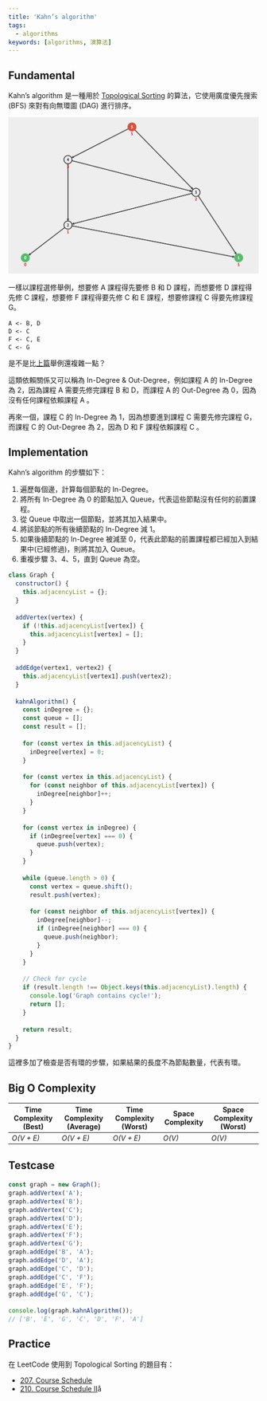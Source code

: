 ```yaml
---
title: 'Kahn’s algorithm'
tags:
  - algorithms
keywords: [algorithms, 演算法]
---
```


## Fundamental

Kahn’s algorithm 是一種用於 [Topological Sorting](./28-topological-sorting.md) 的算法，它使用廣度優先搜索 (BFS) 來對有向無環圖 (DAG) 進行排序。

![DAG](./DAG.jpg)

一樣以課程選修舉例，想要修 A 課程得先要修 B 和 D 課程，而想要修 D 課程得先修 C 課程，想要修 F 課程得要先修 C 和 E 課程，想要修課程 C 得要先修課程 G。

```
A <- B, D
D <- C
F <- C, E
C <- G
```

是不是比[上篇](./28-topological-sorting.md)舉例還複雜一點？

這類依賴關係又可以稱為 In-Degree & Out-Degree，例如課程 A 的 In-Degree 為 2，因為課程 A 需要先修完課程 B 和 D，而課程 A 的 Out-Degree 為 0，因為沒有任何課程依賴課程 A 。

再來一個，課程 C 的 In-Degree 為 1，因為想要進到課程 C 需要先修完課程 G，而課程 C 的 Out-Degree 為 2，因為 D 和 F 課程依賴課程 C 。

## Implementation

Kahn’s algorithm 的步驟如下：

1. 遍歷每個邊，計算每個節點的 In-Degree。
2. 將所有 In-Degree 為 0 的節點加入 Queue，代表這些節點沒有任何的前置課程。
3. 從 Queue 中取出一個節點，並將其加入結果中。
4. 將該節點的所有後續節點的 In-Degree 減 1。
5. 如果後續節點的 In-Degree 被減至 0，代表此節點的前置課程都已經加入到結果中(已經修過)，則將其加入 Queue。
6. 重複步驟 3、4、5，直到 Queue 為空。

```js
class Graph {
  constructor() {
    this.adjacencyList = {};
  }

  addVertex(vertex) {
    if (!this.adjacencyList[vertex]) {
      this.adjacencyList[vertex] = [];
    }
  }

  addEdge(vertex1, vertex2) {
    this.adjacencyList[vertex1].push(vertex2);
  }

  kahnAlgorithm() {
    const inDegree = {};
    const queue = [];
    const result = [];

    for (const vertex in this.adjacencyList) {
      inDegree[vertex] = 0;
    }

    for (const vertex in this.adjacencyList) {
      for (const neighbor of this.adjacencyList[vertex]) {
        inDegree[neighbor]++;
      }
    }

    for (const vertex in inDegree) {
      if (inDegree[vertex] === 0) {
        queue.push(vertex);
      }
    }

    while (queue.length > 0) {
      const vertex = queue.shift();
      result.push(vertex);

      for (const neighbor of this.adjacencyList[vertex]) {
        inDegree[neighbor]--;
        if (inDegree[neighbor] === 0) {
          queue.push(neighbor);
        }
      }
    }

    // Check for cycle
    if (result.length !== Object.keys(this.adjacencyList).length) {
      console.log('Graph contains cycle!');
      return [];
    }

    return result;
  }
}
```

這裡多加了檢查是否有環的步驟，如果結果的長度不為節點數量，代表有環。

## Big O Complexity

| Time Complexity (Best) | Time Complexity (Average) | Time Complexity (Worst) | Space Complexity | Space Complexity (Worst) |
| ---------------------- | ------------------------- | ----------------------- | ---------------- | ------------------------ |
| *O(V + E)*             | *O(V + E)*                | *O(V + E)*              | *O(V)*           | *O(V)*                   |

## Testcase

```js
const graph = new Graph();
graph.addVertex('A');
graph.addVertex('B');
graph.addVertex('C');
graph.addVertex('D');
graph.addVertex('E');
graph.addVertex('F');
graph.addVertex('G');
graph.addEdge('B', 'A');
graph.addEdge('D', 'A');
graph.addEdge('C', 'D');
graph.addEdge('C', 'F');
graph.addEdge('E', 'F');
graph.addEdge('G', 'C');

console.log(graph.kahnAlgorithm());
// ['B', 'E', 'G', 'C', 'D', 'F', 'A']
```

## Practice

在 LeetCode 使用到 Topological Sorting 的題目有：

- [207. Course Schedule](https://leetcode.com/problems/course-schedule/)
- [210. Course Schedule II](https://leetcode.com/problems/course-schedule-ii/)å

